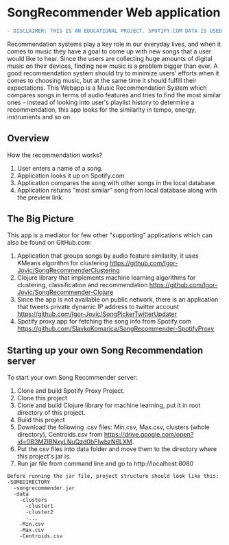 # SongRecommender Web application
```diff
- DISCLAIMER: THIS IS AN EDUCATIONAL PROJECT. SPOTIFY.COM DATA IS USED FOR EDUCATIONAL PURPOSES ONLY.
```
Recommendation systems play a key role in our everyday lives, and when it comes to music they have a goal to come up with new songs that a user would like to hear. Since the users are collecting huge amounts of digital music on their devices, finding new music is a problem bigger than ever. 
A good recommendation system should try to minimize users' efforts when it comes to choosing music, but at the same time it should fulfill their expectations. 
This Webapp is a Music Recommendation System which compares songs in terms of audio features and tries to find the most similar ones - instead of looking into user's playlist history to determine a recommendation, this app looks for the similarity in tempo, energy, instruments and so on. 

## Overview

How the recommendation works?
1. User enters a name of a song.
2. Application looks it up on Spotify.com
3. Application compares the song with other songs in the local database
4. Application returns "most similar" song from local database along with the preview link.

## The Big Picture 

This app is a mediator for few other "supporting" applications which can also be found on GitHub.com:
1. Application that groups songs by audio feature similarity, it uses KMeans algorithm for clustering   https://github.com/Igor-Jovic/SongRecommenderClustering
2. Clojure library that implements machine learning algorithms for clustering, classification and recommendation https://github.com/Igor-Jovic/SongRecommender-Clojure
3. Since the app is not available on public network, there is an application that tweets private dynamic IP address to twitter account https://github.com/Igor-Jovic/SongPickerTwitterUpdater
4. Spotify proxy app for fetching the song info from Spotify.com https://github.com/SlavkoKomarica/SongRecommender-SpotifyProxy

## Starting up your own Song Recommendation server

To start your own Song Recommender server:
1. Clone and build Spotify Proxy Project.
2. Clone this project
3. Clone and build Clojure library for machine learning, put it in root directory of this project.
4. Build this project
5. Download the following .csv files: Min.csv, Max.csv, clusters (whole directory), Centroids.csv from https://drive.google.com/open?id=0B3MZlBNxyLNuQzd0bFIwbzN6LXM. 
6. Put the csv files into data folder and move them to the directory where this project's jar is. 
7. Run jar file from command line and go to http://localhost:8080 

```
Before running the jar file, project structure should look like this:
-SOMEDIRECTORY
  -songrecommender.jar
  -data
    -clusters
      -cluster1
      -cluster2
      -...
    -Min.csv
    -Max.csv
    -Centroids.csv
 ```
